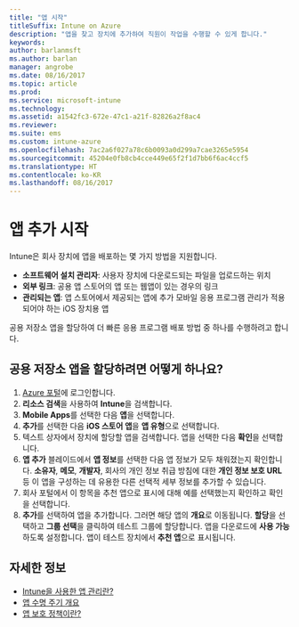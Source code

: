 ```yaml
---
title: "앱 시작"
titleSuffix: Intune on Azure
description: "앱을 찾고 장치에 추가하여 직원이 작업을 수행할 수 있게 합니다."
keywords: 
author: barlanmsft
ms.author: barlan
manager: angrobe
ms.date: 08/16/2017
ms.topic: article
ms.prod: 
ms.service: microsoft-intune
ms.technology: 
ms.assetid: a1542fc3-672e-47c1-a21f-82826a2f8ac4
ms.reviewer: 
ms.suite: ems
ms.custom: intune-azure
ms.openlocfilehash: 7ac2a6f027a78c6b0093a0d299a7cae3265e5954
ms.sourcegitcommit: 45204e0fb8cb4cce449e65f2f1d7bb6f6ac4ccf5
ms.translationtype: HT
ms.contentlocale: ko-KR
ms.lasthandoff: 08/16/2017
---
```

# <a name="get-started-with-adding-apps"></a>앱 추가 시작

Intune은 회사 장치에 앱을 배포하는 몇 가지 방법을 지원합니다.

* **소프트웨어 설치 관리자**: 사용자 장치에 다운로드되는 파일을 업로드하는 위치
* __외부 링크__: 공용 앱 스토어의 앱 또는 웹앱이 있는 경우의 링크
* **관리되는 앱**: 앱 스토어에서 제공되는 앱에 추가 모바일 응용 프로그램 관리가 적용되어야 하는 iOS 장치용 앱

공용 저장소 앱을 할당하여 더 빠른 응용 프로그램 배포 방법 중 하나를 수행하려고 합니다.

## <a name="how-do-i-assign-a-public-store-app"></a>공용 저장소 앱을 할당하려면 어떻게 하나요?

1. [Azure 포털](https://portal.azure.com)에 로그인합니다.
2. **리소스 검색**을 사용하여 **Intune**을 검색합니다.
3. **Mobile Apps**를 선택한 다음 **앱**을 선택합니다.
4. **추가**를 선택한 다음 **iOS 스토어 앱**을 **앱 유형**으로 선택합니다.
5. 텍스트 상자에서 장치에 할당할 앱을 검색합니다. 앱을 선택한 다음 **확인**을 선택합니다.
6. **앱 추가** 블레이드에서 **앱 정보**를 선택한 다음 앱 정보가 모두 채워졌는지 확인합니다. **소유자**, **메모**, **개발자**, 회사의 개인 정보 취급 방침에 대한 **개인 정보 보호 URL** 등 이 앱을 구성하는 데 유용한 다른 선택적 세부 정보를 추가할 수 있습니다.
7. 회사 포털에서 이 항목을 추천 앱으로 표시에 대해 예를 선택했는지 확인하고 확인을 선택합니다.
8. **추가**를 선택하여 앱을 추가합니다. 그러면 해당 앱의 **개요**로 이동됩니다. **할당**을 선택하고 **그룹 선택**을 클릭하여 테스트 그룹에 할당합니다. 앱을 다운로드에 **사용 가능**하도록 설정합니다. 앱이 테스트 장치에서 **추천 앱**으로 표시됩니다.

## <a name="learn-more"></a>자세한 정보

* [Intune을 사용한 앱 관리란?](app-management.md)
* [앱 수명 주기 개요](app-lifecycle.md)
* [앱 보호 정책이란?](app-protection-policy.md)
